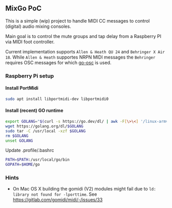 ## MixGo PoC

This is a simple (wip) project to handle MIDI CC messages to control (digital) audio mixing consoles.

Main goal is to control the mute groups and tap delay from a Raspberry PI via MIDI foot controller.

Current implementation supports `Allen & Heath QU 24` and `Behringer X Air 18`. While `Allen & Heath` supportes NRPN MIDI messages the `Behringer` requires OSC messages for which [go-osc](https://github.com/hypebeast/go-osc) is used.

### Raspberry Pi setup

#### Install PortMidi

```bash
sudo apt install libportmidi-dev libportmidi0
```

#### Install (recent) GO runtime

```bash
export GOLANG="$(curl -s https://go.dev/dl/ | awk -F[\>\<] '/linux-armv6l/ && !/beta/ {print $5;exit}')"
wget https://golang.org/dl/$GOLANG
sudo tar -C /usr/local -xzf $GOLANG
rm $GOLANG
unset GOLANG
```

Update .profile/.bashrc

```bash
PATH=$PATH:/usr/local/go/bin
GOPATH=$HOME/go
```

### Hints

-   On Mac OS X building the gomidi (V2) modules might fail due to `ld: library not found for -lporttime`. See <https://gitlab.com/gomidi/midi/-/issues/33>

